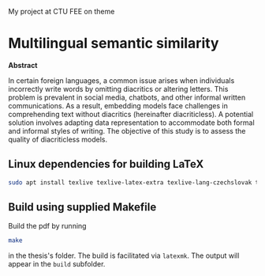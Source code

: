 My project at CTU FEE on theme
# Multilingual semantic similarity

**Abstract**
 
In certain foreign languages, a common issue arises when individuals incorrectly write words by omitting diacritics or altering letters. This problem is prevalent in social media, chatbots, and other informal written communications. As a result, embedding models face challenges in comprehending text without diacritics (hereinafter diacriticless). A potential solution involves adapting data representation to accommodate both formal and informal styles of writing. The objective of this study is to assess the quality of diacriticless models.


## Linux dependencies for building LaTeX

```bash
sudo apt install texlive texlive-latex-extra texlive-lang-czechslovak texlive-science texlive-pstricks latexmk texmaker texlive-font-utils texlive-fonts-extra texlive-bibtex-extra biber okular pdf-presenter-console dvipng sketch
```

## Build using supplied Makefile

Build the pdf by running
```bash
make
```
in the thesis's folder.
The build is facilitated via `latexmk`.
The output will appear in the `build` subfolder.